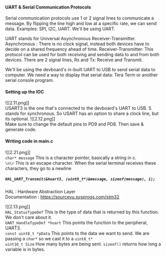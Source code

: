 #### UART & Serial Communication Protocols
Serial communication protocols use 1 or 2 signal lines to communicate a message. By flipping the line high and low at a specific rate, we can send data. Examples: SPI, I2C, UART. We'll be using UART.

UART stands for Universal Asynchronous Receiver-Transmitter.
	Asynchronous : There is no clock signal, instead both devices have to decide on a shared frequency ahead of time.
	Receiver-Transmitter: This protocol can be used for both receiving and sending data to and from both devices. There are 2 signal lines, Rx and Tx: Receive and Transmit.

We'll be using the devboard's in-built UART to USB to send serial data to computer. We need a way to display that serial data: Tera Term or another serial console program.

#### Setting up the IOC
![[2.11.png]]  
USART3 is the one that's connected to the devboard's UART to USB. S stands for synchronous. So USART has an option to share a clock line, but its optional.
![[2.12.png]]  
Make sure to change the default pins to PD9 and PD8. Then save & generate code.
#### Writing code in main.c

![[2.21.png]]  
`char* message` This is a character pointer, basically a string in c.  
`\n\r` This is an escape character. When the serial terminal receives these characters, they go to a newline  
##### `HAL_UART_Transmit(&huart3, (uint8_t*)&message, sizeof(message), 1);`  
HAL : Hardware Abstraction Layer  
	Documentation : https://sourcevu.sysprogs.com/stm32  

![[2.13.png]]  
`HAL_StatusTypeDef` This is the type of data that is returned by this function. We don't care about it.  
`UART_HandleTypeDef *huart` This points the function to the peripheral, UART3.  
`const uint8_t *pData` This points to the data we want to send. We are passing a `char*` so we cast it to a `uint8_t*`  
`uint16_t Size` How many bytes are being sent. `sizeof()` returns how long a variable is in bytes. 
